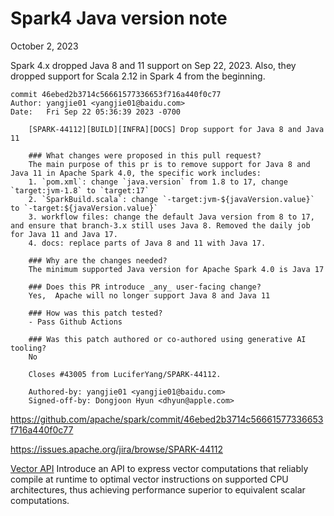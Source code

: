 Spark4 Java version note
========================
October 2, 2023

Spark 4.x dropped Java 8 and 11 support on Sep 22, 2023. Also, they dropped
support for Scala 2.12 in Spark 4 from the beginning.
```
commit 46ebed2b3714c56661577336653f716a440f0c77
Author: yangjie01 <yangjie01@baidu.com>
Date:   Fri Sep 22 05:36:39 2023 -0700

    [SPARK-44112][BUILD][INFRA][DOCS] Drop support for Java 8 and Java 11
    
    ### What changes were proposed in this pull request?
    The main purpose of this pr is to remove support for Java 8 and Java 11 in Apache Spark 4.0, the specific work includes:
    1. `pom.xml`: change `java.version` from 1.8 to 17, change `target:jvm-1.8` to `target:17`
    2. `SparkBuild.scala`: change `-target:jvm-${javaVersion.value}` to `-target:${javaVersion.value}`
    3. workflow files: change the default Java version from 8 to 17, and ensure that branch-3.x still uses Java 8. Removed the daily job for Java 11 and Java 17.
    4. docs: replace parts of Java 8 and 11 with Java 17.
    
    ### Why are the changes needed?
    The minimum supported Java version for Apache Spark 4.0 is Java 17
    
    ### Does this PR introduce _any_ user-facing change?
    Yes,  Apache will no longer support Java 8 and Java 11
    
    ### How was this patch tested?
    - Pass Github Actions
    
    ### Was this patch authored or co-authored using generative AI tooling?
    No
    
    Closes #43005 from LuciferYang/SPARK-44112.
    
    Authored-by: yangjie01 <yangjie01@baidu.com>
    Signed-off-by: Dongjoon Hyun <dhyun@apple.com>
```

https://github.com/apache/spark/commit/46ebed2b3714c56661577336653f716a440f0c77

https://issues.apache.org/jira/browse/SPARK-44112

[Vector API](https://openjdk.org/jeps/448)
Introduce an API to express vector computations that reliably compile at runtime
to optimal vector instructions on supported CPU architectures, thus achieving
performance superior to equivalent scalar computations.
